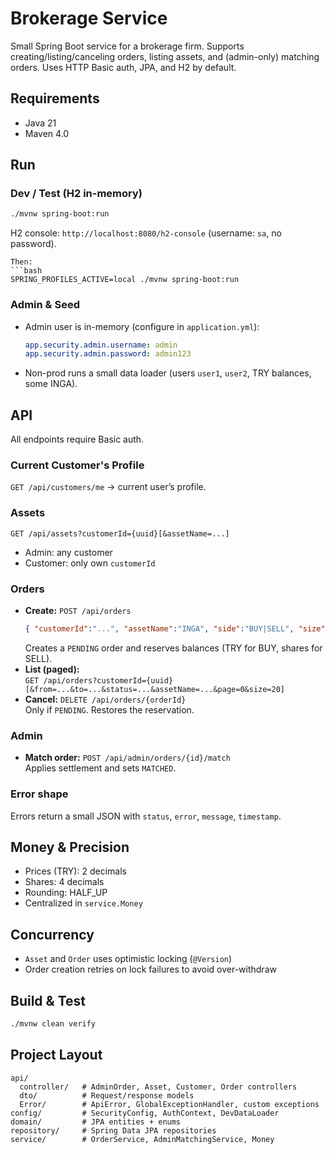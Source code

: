 # Brokerage Service

Small Spring Boot service for a brokerage firm. Supports creating/listing/canceling orders, listing assets, and (admin-only) matching orders. Uses HTTP Basic auth, JPA, and H2 by default.

## Requirements
- Java 21  
- Maven 4.0

## Run

### Dev / Test (H2 in-memory)
```bash
./mvnw spring-boot:run
```
H2 console: `http://localhost:8080/h2-console` (username: `sa`, no password).

```
Then:
```bash
SPRING_PROFILES_ACTIVE=local ./mvnw spring-boot:run
```

### Admin & Seed
- Admin user is in-memory (configure in `application.yml`):
  ```yaml
  app.security.admin.username: admin
  app.security.admin.password: admin123
  ```
- Non-prod runs a small data loader (users `user1`, `user2`, TRY balances, some INGA).

## API

All endpoints require Basic auth.

### Current Customer's Profile
`GET /api/customers/me` → current user’s profile.

### Assets
`GET /api/assets?customerId={uuid}[&assetName=...]`  
- Admin: any customer  
- Customer: only own `customerId`

### Orders
- **Create:** `POST /api/orders`
  ```json
  { "customerId":"...", "assetName":"INGA", "side":"BUY|SELL", "size":"1.0000", "price":"10.00" }
  ```
  Creates a `PENDING` order and reserves balances (TRY for BUY, shares for SELL).
- **List (paged):**  
  `GET /api/orders?customerId={uuid}[&from=...&to=...&status=...&assetName=...&page=0&size=20]`
- **Cancel:** `DELETE /api/orders/{orderId}`  
  Only if `PENDING`. Restores the reservation.

### Admin
- **Match order:** `POST /api/admin/orders/{id}/match`  
  Applies settlement and sets `MATCHED`.

### Error shape
Errors return a small JSON with `status`, `error`, `message`, `timestamp`.

## Money & Precision
- Prices (TRY): 2 decimals  
- Shares: 4 decimals  
- Rounding: HALF_UP  
- Centralized in `service.Money`

## Concurrency
- `Asset` and `Order` uses optimistic locking (`@Version`)  
- Order creation retries on lock failures to avoid over-withdraw

## Build & Test
```bash
./mvnw clean verify
```

## Project Layout
```
api/
  controller/   # AdminOrder, Asset, Customer, Order controllers
  dto/          # Request/response models
  Error/        # ApiError, GlobalExceptionHandler, custom exceptions
config/         # SecurityConfig, AuthContext, DevDataLoader
domain/         # JPA entities + enums
repository/     # Spring Data JPA repositories
service/        # OrderService, AdminMatchingService, Money
```
